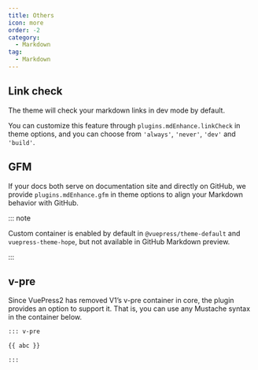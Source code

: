 ```yaml
---
title: Others
icon: more
order: -2
category:
  - Markdown
tag:
  - Markdown
---
```


## Link check

The theme will check your markdown links in dev mode by default.

You can customize this feature through `plugins.mdEnhance.linkCheck` in theme options, and you can choose from `'always'`, `'never'`, `'dev'` and `'build'`.

## GFM

If your docs both serve on documentation site and directly on GitHub, we provide `plugins.mdEnhance.gfm` in theme options to align your Markdown behavior with GitHub.

::: note

Custom container is enabled by default in `@vuepress/theme-default` and `vuepress-theme-hope`, but not available in GitHub Markdown preview.

:::

## v-pre

Since VuePress2 has removed V1’s v-pre container in core, the plugin provides an option to support it. That is, you can use any Mustache syntax in the container below.

```md
::: v-pre

{{ abc }}

:::
```
